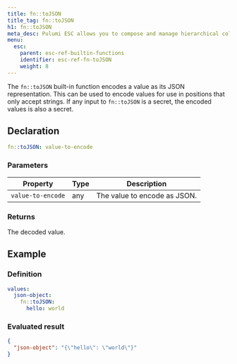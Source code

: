 ```yaml
---
title: fn::toJSON
title_tag: fn::toJSON
h1: fn::toJSON
meta_desc: Pulumi ESC allows you to compose and manage hierarchical collections of configuration and secrets and consume them in various ways.
menu:
  esc:
    parent: esc-ref-builtin-functions
    identifier: esc-ref-fn-toJSON
    weight: 8
---
```


The `fn::toJSON` built-in function encodes a value as its JSON representation. This can be used to encode values for use in positions that only accept strings. If any input to `fn::toJSON` is a secret, the encoded values is also a secret.

## Declaration

```yaml
fn::toJSON: value-to-encode
```

### Parameters

| Property          | Type   | Description                                                       |
|-------------------|--------|-------------------------------------------------------------------|
| `value-to-encode` | any    | The value to encode as JSON.

### Returns

The decoded value.

## Example

### Definition

```yaml
values:
  json-object:
    fn::toJSON:
      hello: world
```

### Evaluated result

```json
{
  "json-object": "{\"hello\": \"world\"}"
}
```
